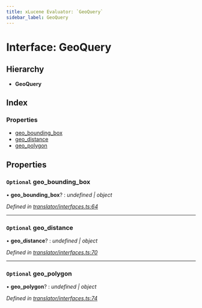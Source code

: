```yaml
---
title: xLucene Evaluator: `GeoQuery`
sidebar_label: GeoQuery
---
```


# Interface: GeoQuery

## Hierarchy

* **GeoQuery**

## Index

### Properties

* [geo_bounding_box](geoquery.md#optional-geo_bounding_box)
* [geo_distance](geoquery.md#optional-geo_distance)
* [geo_polygon](geoquery.md#optional-geo_polygon)

## Properties

### `Optional` geo_bounding_box

• **geo_bounding_box**? : *undefined | object*

*Defined in [translator/interfaces.ts:64](https://github.com/terascope/teraslice/blob/d8feecc03/packages/xlucene-evaluator/src/translator/interfaces.ts#L64)*

___

### `Optional` geo_distance

• **geo_distance**? : *undefined | object*

*Defined in [translator/interfaces.ts:70](https://github.com/terascope/teraslice/blob/d8feecc03/packages/xlucene-evaluator/src/translator/interfaces.ts#L70)*

___

### `Optional` geo_polygon

• **geo_polygon**? : *undefined | object*

*Defined in [translator/interfaces.ts:74](https://github.com/terascope/teraslice/blob/d8feecc03/packages/xlucene-evaluator/src/translator/interfaces.ts#L74)*
